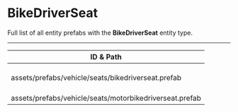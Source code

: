 # BikeDriverSeat
Full list of all <Badge type="warning" text="2"/> entity prefabs with the **BikeDriverSeat** entity type.

---
| ID & Path |
| --- |
| <a href="#4261260455"><Badge id="4261260455" type="tip" text="#"/></a> <Badge type="tip" text="4261260455"/> <br> assets/prefabs/vehicle/seats/bikedriverseat.prefab |
| <a href="#1359197088"><Badge id="1359197088" type="tip" text="#"/></a> <Badge type="tip" text="1359197088"/> <br> assets/prefabs/vehicle/seats/motorbikedriverseat.prefab |
